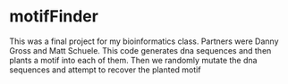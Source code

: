 # motifFinder
This was a final project for my bioinformatics class. Partners were Danny Gross and Matt Schuele.
This code generates dna sequences and then plants a motif into each of them. Then we randomly mutate the dna sequences and attempt to recover the planted motif
